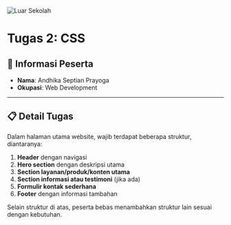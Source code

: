 ![Luar Sekolah](https://www.luarsekolah.com/images/svg/logo.svg)

# Tugas 2: CSS

## 📌 Informasi Peserta
- **Nama**: Andhika Septian Prayoga  
- **Okupasi**: Web Development  

---

## 📋 Detail Tugas
Dalam halaman utama website, wajib terdapat beberapa struktur, diantaranya:
1. **Header** dengan navigasi
2. **Hero section** dengan deskripsi utama
3. **Section layanan/produk/konten utama**
4. **Section informasi atau testimoni** (jika ada)
5. **Formulir kontak sederhana**
6. **Footer** dengan informasi tambahan

Selain struktur di atas, peserta bebas menambahkan struktur lain sesuai dengan kebutuhan.
